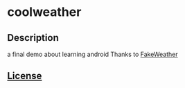 # coolweather

## Description
a final demo about learning android
Thanks to [FakeWeather](https://github.com/li-yu/FakeWeather/blob/master/LICENSE)

## [License](https://github.com/JimChenWYU/coolweather/blob/master/LICENSE)
